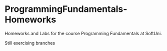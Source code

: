 # ProgrammingFundamentals-Homeworks
Homeworks and Labs for the course Programming Fundamentals at SoftUni.

Still exercising branches

